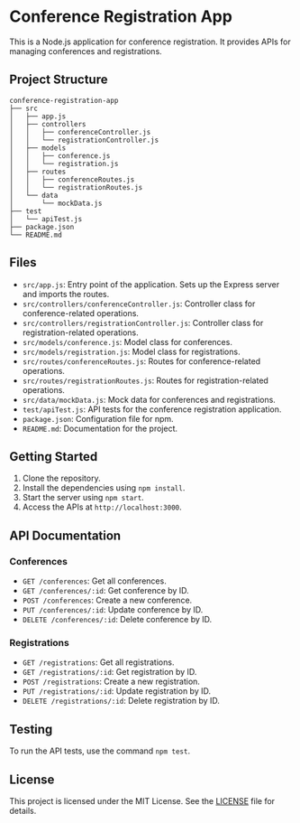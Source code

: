 # Conference Registration App

This is a Node.js application for conference registration. It provides APIs for managing conferences and registrations.

## Project Structure

```
conference-registration-app
├── src
│   ├── app.js
│   ├── controllers
│   │   ├── conferenceController.js
│   │   └── registrationController.js
│   ├── models
│   │   ├── conference.js
│   │   └── registration.js
│   ├── routes
│   │   ├── conferenceRoutes.js
│   │   └── registrationRoutes.js
│   └── data
│       └── mockData.js
├── test
│   └── apiTest.js
├── package.json
└── README.md
```

## Files

- `src/app.js`: Entry point of the application. Sets up the Express server and imports the routes.
- `src/controllers/conferenceController.js`: Controller class for conference-related operations.
- `src/controllers/registrationController.js`: Controller class for registration-related operations.
- `src/models/conference.js`: Model class for conferences.
- `src/models/registration.js`: Model class for registrations.
- `src/routes/conferenceRoutes.js`: Routes for conference-related operations.
- `src/routes/registrationRoutes.js`: Routes for registration-related operations.
- `src/data/mockData.js`: Mock data for conferences and registrations.
- `test/apiTest.js`: API tests for the conference registration application.
- `package.json`: Configuration file for npm.
- `README.md`: Documentation for the project.

## Getting Started

1. Clone the repository.
2. Install the dependencies using `npm install`.
3. Start the server using `npm start`.
4. Access the APIs at `http://localhost:3000`.

## API Documentation

### Conferences

- `GET /conferences`: Get all conferences.
- `GET /conferences/:id`: Get conference by ID.
- `POST /conferences`: Create a new conference.
- `PUT /conferences/:id`: Update conference by ID.
- `DELETE /conferences/:id`: Delete conference by ID.

### Registrations

- `GET /registrations`: Get all registrations.
- `GET /registrations/:id`: Get registration by ID.
- `POST /registrations`: Create a new registration.
- `PUT /registrations/:id`: Update registration by ID.
- `DELETE /registrations/:id`: Delete registration by ID.

## Testing

To run the API tests, use the command `npm test`.

## License

This project is licensed under the MIT License. See the [LICENSE](LICENSE) file for details.